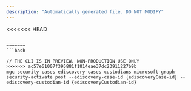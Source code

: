 ```yaml
---
description: "Automatically generated file. DO NOT MODIFY"
---
```


<<<<<<< HEAD
```cli

=======
```bash

// THE CLI IS IN PREVIEW. NON-PRODUCTION USE ONLY
>>>>>>> ac57e61007f395881f1814eae37dc23911227b9b
mgc security cases ediscovery-cases custodians microsoft-graph-security-activate post --ediscovery-case-id {ediscoveryCase-id} --ediscovery-custodian-id {ediscoveryCustodian-id}

```